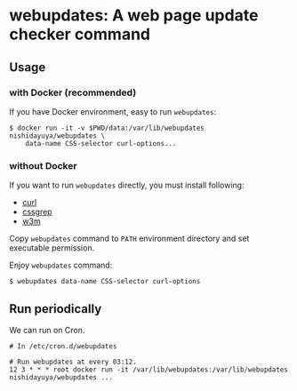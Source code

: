 # webupdates: A web page update checker command

## Usage

### with Docker (recommended)

If you have Docker environment, easy to run `webupdates`:

```
$ docker run -it -v $PWD/data:/var/lib/webupdates nishidayuya/webupdates \
    data-name CSS-selector curl-options...
```

### without Docker

If you want to run `webupdates` directly, you must install following:

* [curl](https://curl.haxx.se/)
* [cssgrep](https://github.com/nono/cssgrep)
* [w3m](http://w3m.sourceforge.net/)

Copy `webupdates` command to `PATH` environment directory and set executable permission.

Enjoy `webupdates` command:

```
$ webupdates data-name CSS-selector curl-options
```

## Run periodically

We can run on Cron.

```
# In /etc/cron.d/webupdates

# Run webupdates at every 03:12.
12 3 * * * root docker run -it /var/lib/webupdates:/var/lib/webupdates nishidayuya/webupdates ...
```
